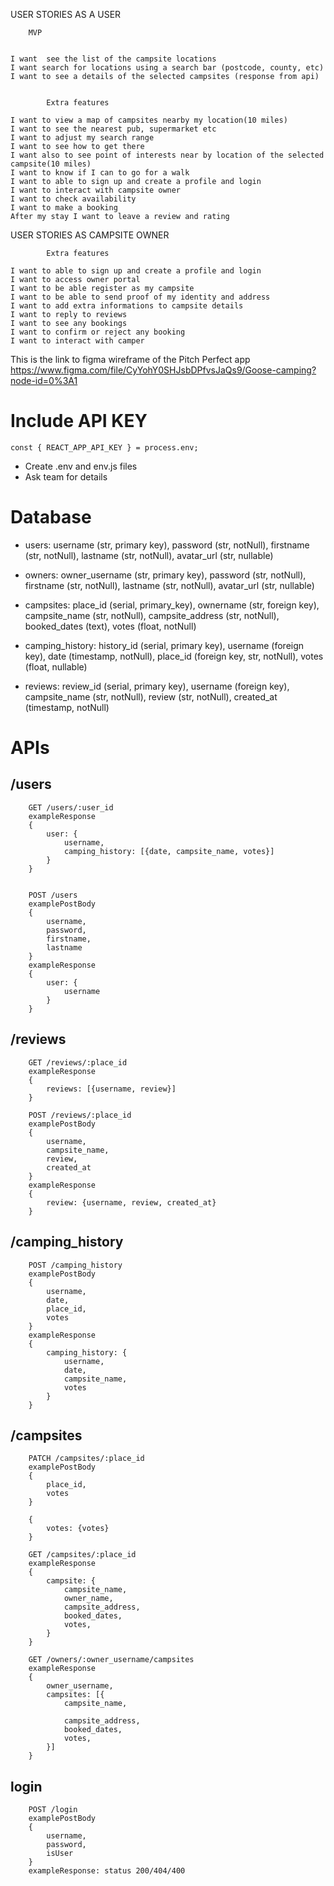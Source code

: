 ﻿USER STORIES AS A USER

    	MVP


    I want  see the list of the campsite locations
    I want search for locations using a search bar (postcode, county, etc)
    I want to see a details of the selected campsites (response from api)


    		Extra features

    I want to view a map of campsites nearby my location(10 miles)
    I want to see the nearest pub, supermarket etc
    I want to adjust my search range
    I want to see how to get there
    I want also to see point of interests near by location of the selected campsite(10 miles)
    I want to know if I can to go for a walk
    I want to able to sign up and create a profile and login
    I want to interact with campsite owner
    I want to check availability
    I want to make a booking
    After my stay I want to leave a review and rating

USER STORIES AS CAMPSITE OWNER

    		Extra features

    I want to able to sign up and create a profile and login
    I want to access owner portal
    I want to be able register as my campsite
    I want to be able to send proof of my identity and address
    I want to add extra informations to campsite details
    I want to reply to reviews
    I want to see any bookings
    I want to confirm or reject any booking
    I want to interact with camper

This is the link to figma wireframe of the Pitch Perfect app
https://www.figma.com/file/CyYohY0SHJsbDPfvsJaQs9/Goose-camping?node-id=0%3A1

# Include API KEY

```
const { REACT_APP_API_KEY } = process.env;
```

- Create .env and env.js files
- Ask team for details

# Database

- users: username (str, primary key), password (str, notNull), firstname (str, notNull), lastname (str, notNull), avatar_url (str, nullable)

- owners: owner_username (str, primary key), password (str, notNull), firstname (str, notNull), lastname (str, notNull), avatar_url (str, nullable)

- campsites: place_id (serial, primary_key), ownername (str, foreign key), campsite_name (str, notNull), campsite_address (str, notNull), booked_dates (text), votes (float, notNull)

- camping_history: history_id (serial, primary key), username (foreign key), date (timestamp, notNull), place_id (foreign key, str, notNull), votes (float, nullable)

- reviews: review_id (serial, primary key), username (foreign key), campsite_name (str, notNull), review (str, notNull), created_at (timestamp, notNull)

# APIs

## /users

```
    GET /users/:user_id
    exampleResponse
    {
        user: {
            username,
            camping_history: [{date, campsite_name, votes}]
        }
    }


    POST /users
    examplePostBody
    {
        username,
        password,
        firstname,
        lastname
    }
    exampleResponse
    {
        user: {
            username
        }
    }
```

## /reviews

```
    GET /reviews/:place_id
    exampleResponse
    {
        reviews: [{username, review}]
    }

    POST /reviews/:place_id
    examplePostBody
    {
        username,
        campsite_name,
        review,
        created_at
    }
    exampleResponse
    {
        review: {username, review, created_at}
    }
```

## /camping_history

```
    POST /camping_history
    examplePostBody
    {
        username,
        date,
        place_id,
        votes
    }
    exampleResponse
    {
        camping_history: {
            username,
            date,
            campsite_name,
            votes
        }
    }
```

## /campsites

```
    PATCH /campsites/:place_id
    examplePostBody
    {
        place_id,
        votes
    }

    {
        votes: {votes}
    }

    GET /campsites/:place_id
    exampleResponse
    {
        campsite: {
            campsite_name,
            owner_name,
            campsite_address,
            booked_dates,
            votes,
        }
    }

    GET /owners/:owner_username/campsites
    exampleResponse
    {
        owner_username,
        campsites: [{
            campsite_name,

            campsite_address,
            booked_dates,
            votes,
        }]
    }
```

## login

```
    POST /login
    examplePostBody
    {
        username,
        password,
        isUser
    }
    exampleResponse: status 200/404/400

```
